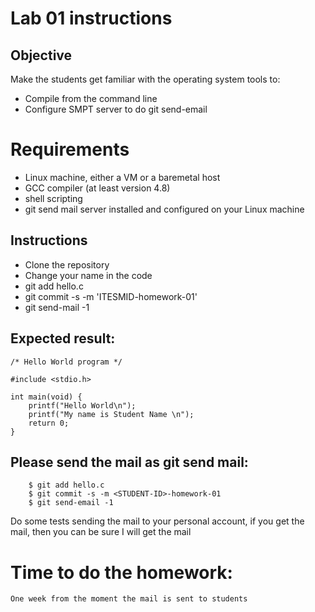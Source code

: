 # Lab 01 instructions

## Objective

Make the students get familiar with the operating system tools to:

* Compile from the command line
* Configure SMPT server to do git send-email

# Requirements

* Linux machine, either a VM or a baremetal host
* GCC compiler (at least version 4.8)
* shell scripting
* git send mail server installed and configured on your Linux machine

## Instructions

* Clone the repository
* Change your name in the code
* git add hello.c
* git commit -s -m 'ITESMID-homework-01'
* git send-mail -1

## Expected result:

```
/* Hello World program */

#include <stdio.h>

int main(void) {
    printf("Hello World\n");
    printf("My name is Student Name \n");
    return 0; 
}
```

## Please send the mail as git send mail:

```
    $ git add hello.c
    $ git commit -s -m <STUDENT-ID>-homework-01
    $ git send-email -1
```

Do some tests sending the mail to your personal account, if you get the mail,
then you can be sure I will get the mail

# Time to do the homework:

    One week from the moment the mail is sent to students

